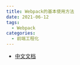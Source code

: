 ```yaml
---
title: Webpack的基本使用方法
date: 2021-06-12
tags:
  - Webpack
categories:
  - 前端工程化
---
```


- [中文文档](https://www.webpackjs.com/concepts/)

